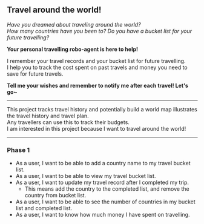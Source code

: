 ## Travel around the world! 

*Have you dreamed about traveling around the world?*  
*How many countries have you been to? Do you have a bucket list for your future travelling?*  

**Your personal travelling robo-agent is here to help!**  

I remember your travel records and your bucket list for future travelling.  
I help you to track the cost spent on past travels and money you need to save for future travels.  


**Tell me your wishes and remember to notify me after each travel! Let's go~**  


---  


This project tracks travel history and potentially build a world map illustrates the travel history and travel plan.  
Any travellers can use this to track their budgets.  
I am interested in this project because I want to travel around the world!  


---  



### Phase 1  

- As a user, I want to be able to add a country name to my travel bucket list.  
- As a user, I want to be able to view my travel bucket list.  
- As a user, I want to update my travel record after I completed my trip.  
    - This means add the country to the completed list, and remove the country from bucket list.  
- As a user, I want to be able to see the number of countries in my bucket list and completed list.  
- As a user, I want to know how much money I have spent on travelling.  
 